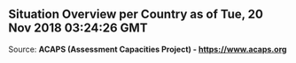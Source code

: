 ## Situation Overview per Country as of Tue, 20 Nov 2018 03:24:26 GMT

Source: **ACAPS (Assessment Capacities Project) - https://www.acaps.org**